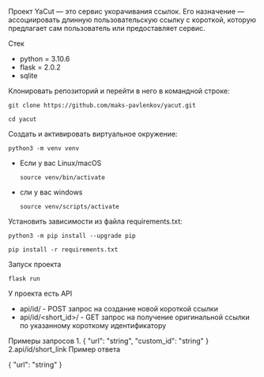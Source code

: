 Проект YaCut — это сервис укорачивания ссылок. Его назначение — ассоциировать длинную пользовательскую ссылку с короткой, которую предлагает сам пользователь или предоставляет сервис.

Стек
- python = 3.10.6
- flask = 2.0.2
- sqlite

Клонировать репозиторий и перейти в него в командной строке:

```
git clone https://github.com/maks-pavlenkov/yacut.git
```

```
cd yacut
```

Cоздать и активировать виртуальное окружение:

```
python3 -m venv venv
```

* Если у вас Linux/macOS

    ```
    source venv/bin/activate
    ```

* сли у вас windows

    ```
    source venv/scripts/activate
    ```

Установить зависимости из файла requirements.txt:

```
python3 -m pip install --upgrade pip
```

```
pip install -r requirements.txt
```

Запуск проекта
```
flask run
```

У проекта есть API
- api/id/ - POST запрос на создание новой короткой ссылки
- api/id/<short_id>/ - GET запрос на получение оригинальной ссылки по указанному короткому идентификатору

Примеры запросов 
1.
{
  "url": "string",
  "custom_id": "string"
}
2.api/id/short_link 
Пример ответа

{
  "url": "string"
}